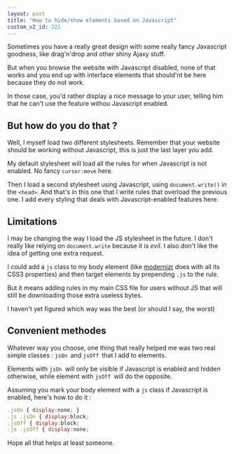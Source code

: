 ```yaml
---
layout: post
title: "How to hide/show elements based on Javascript"
custom_v2_id: 221
---
```


Sometimes you have a really great design with some really fancy Javascript
goodness, like drag'n'drop and other shiny Ajaxy stuff.

But when you browse the website with Javascript disabled, none of that works
and you end up with interface elements that should'nt be here because they do
not work.

In those case, you'd rather display a nice message to your user, telling him
that he can't use the feature withou Javascript enabled.

## But how do you do that ?

Well, I myself load two different stylesheets. Remember that your website
should be working without Javascript, this is just the last layer you add.

My default stylesheet will load all the rules for when Javascript is not
enabled. No fancy `cursor:move` here.

Then I load a second stylesheet using Javascript, using `document.write()` in
the `<head>`. And that's in this one that I write rules that overload the
previous one. I add every styling that deals with Javascript-enabled features
here.

## Limitations

I may be changing the way I load the JS stylesheet in the future. I don't
really like relying on `document.write` because it is _evil_. I also don't
like the idea of getting one extra request.

I could add a `js` class to my body element (like
[modernizr](http://www.modernizr.com/) does with all its CSS3 properties) and
then target elements by prepending `.js` to the rule.

But it means adding rules in my main CSS file for users without JS that will
still be downloading those extra useless bytes.

I haven't yet figured which way was the best (or should I say, the worst)

## Convenient methodes

Whatever way you choose, one thing that really helped me was two real simple
classes : `jsOn `and `jsOff `that I add to elements.

Elements with `jsOn `will only be visible if Javascript is enabled and hidden
otherwise, while element with `jsOff `will do the opposite.

Assuming you mark your body element with a `js` class if Javascript is
enabled, here's how to do it :

```js
.jsOn { display:none; }
.js .jsOn { display:block;
.jsOff { display:block;
.js .jsOff { display:none;
```

Hope all that helps at least someone.

